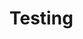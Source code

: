 # Testing

<!-- Lo que se espera de esta sección:
- Todo sobre testing. El threashold, el cálculoautomático con el informe en la home del project en github, los comments en cada PR, etc -->